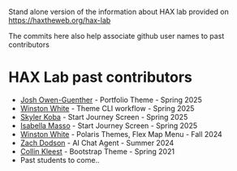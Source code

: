 Stand alone version of the information about HAX lab provided on https://haxtheweb.org/hax-lab

The commits here also help associate github user names to past contributors

# HAX Lab past contributors

- [Josh Owen-Guenther](https://github.com/jno-de) - Portfolio Theme - Spring 2025
- [Winston White](https://github.com/winstonwumbo) - Theme CLI workflow - Spring 2025
- [Skyler Koba](https://github.com/SkylerKoba88) - Start Journey Screen - Spring 2025
- [Isabella Masso](https://github.com/izzabizz5) - Start Journey Screen - Spring 2025
- [Winston White](https://github.com/winstonwumbo) - Polaris Themes, Flex Map Menu - Fall 2024
- [Zach Dodson](https://github.com/zdodson21) - AI Chat Agent - Summer 2024
- [Collin Kleest](https://github.com/collinkleest) - Bootstrap Theme - Spring 2021
- Past students to come..

